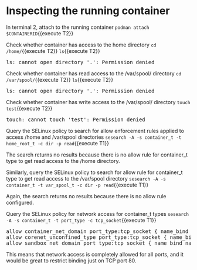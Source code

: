 # Inspecting the running container

In terminal 2, attach to the running container 
`podman attach $CONTAINERID`{{execute T2}}

Check whether container has access to the home directory
`cd /home/`{{execute T2}}
`ls`{{execute T2}}

<pre class="file">
ls: cannot open directory '.': Permission denied
</pre>

Check whether container has read access to the /var/spool/ directory
`cd /var/spool/`{{execute T2}}
`ls`{{execute T2}}

<pre class="file">
ls: cannot open directory '.': Permission denied
</pre>

Check whether container has write access to the /var/spool/ directory
`touch test`{{execute T2}}
<pre class="file">
touch: cannot touch 'test': Permission denied
</pre>

Query the SELinux policy to search for allow enforcement rules applied to access /home and /var/spool directories
`sesearch -A -s container_t -t home_root_t -c dir -p read`{{execute T1}}

The search returns no results because there is no allow rule for container_t type to get read access to the /home directory.

Similarly, query the SELinux policy to search for allow rule for container_t type to get read access to the /var/spool directory
`sesearch -A -s container_t -t var_spool_t -c dir -p read`{{execute T1}}

Again, the search returns no results because there is no allow rule configured. 

Query the SELinux policy for network access for container_t types
`sesearch -A -s container_t -t port_type -c tcp_socket`{{execute T1}}

<pre class="file">
allow container_net_domain port_type:tcp_socket { name_bind name_connect recv_msg send_msg };
allow corenet_unconfined_type port_type:tcp_socket { name_bind name_connect recv_msg send_msg };
allow sandbox_net_domain port_type:tcp_socket { name_bind name_connect recv_msg send_msg };
</pre>

This means that network access is completely allowed for all ports, and it would be great to restrict binding just on TCP port 80.
